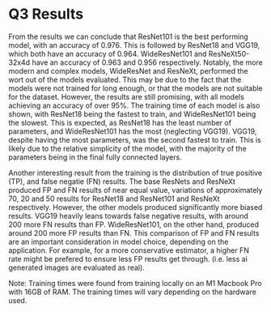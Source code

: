 # Q3 Results

<!-- |      Model      | Accuracy | Parameters (mil.) | Training Time (mins) |
|:---------------:|:--------:|:-----------------:|:--------------------:|
|     ResNet18    |   0.964  |        11.7       |         17.4         |
|    ResNet101    |   0.976  |        44.5       |         43.3         |
|      VGG19      |   0.964  |        143        |         17.5         |
|  WideResNet101  |   0.963  |       126.9       |         72.08        |
| ResNeXt50-32x4d |   0.956  |        25.5       |         28.43        | -->

From the results we can conclude that ResNet101 is the best performing model, with an accuracy of 0.976. This is followed by ResNet18 and VGG19, which both have an accuracy of 0.964. WideResNet101 and ResNeXt50-32x4d have an accuracy of 0.963 and 0.956 respectively. Notably, the more modern and complex models, WideResNet and ResNeXt, performed the wort out of the models evaluated. This may be due to the fact that the models were not trained for long enough, or that the models are not suitable for the dataset. However, the results are still promising, with all models achieving an accuracy of over 95%. The training time of each model is also shown, with ResNet18 being the fastest to train, and WideResNet101 being the slowest. This is expected, as ResNet18 has the least number of parameters, and WideResNet101 has the most (neglecting VGG19). VGG19, despite having the most parameters, was the second fastest to train. This is likely due to the relative simplicity of the model, with the majority of the parameters being in the final fully connected layers.

Another interesting result from the training is the distribution of true positive (TP), and false negatie (FN) results. The base ResNets and ResNeXt produced FP and FN results of near equal value, variations of approximately 70, 20 and 50 results for ResNet18 and ResNet101 and ResNeXt respectively. However, the other models produced significantly more biased results. VGG19 heavily leans towards false negative results, with around 200 more FN results than FP. WideResNet101, on the other hand, produced around 200 more FP results than FN. This comparison of FP and FN results are an important consideration in model choice, depending on the application. For example, for a more conservative estimator, a higher FN rate might be prefered to ensure less FP results get through. (i.e. less ai generated images are evaluated as real).

Note: Training times were found from training locally on an M1 Macbook Pro with 16GB of RAM. The training times will vary depending on the hardware used.
